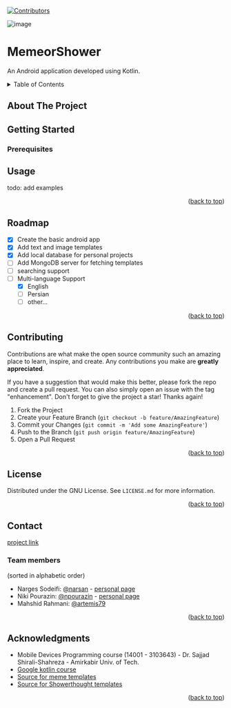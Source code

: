 <div id="top"></div>
<!--
*** Thanks for checking out the Best-README-Template. If you have a suggestion
*** that would make this better, please fork the repo and create a pull request
*** or simply open an issue with the tag "enhancement".
*** Don't forget to give the project a star!
*** Thanks again! Now go create something AMAZING! :D
-->

[![Contributors][contributors-shield]][contributors-url]
<!--

[![Forks][forks-shield]][forks-url]
[![Stargazers][stars-shield]][stars-url]
[![Issues][issues-shield]][issues-url]
[![MIT License][license-shield]][license-url]
-->


![image](https://github.com/narsan/MemeorShower/blob/main/app/src/main/res/drawable/meme_icon.jpeg?s=100)



# MemeorShower
An Android application developed using Kotlin.


<!-- TABLE OF CONTENTS -->
<details>
  <summary>Table of Contents</summary>
  <ol>
    <li>
      <a href="#about-the-project">About The Project</a>
    </li>
    <li>
      <a href="#getting-started">Getting Started</a>
      <ul>
        <li><a href="#prerequisites">Prerequisites</a></li>
      </ul>
    </li>
    <li><a href="#usage">Usage</a></li>
    <li><a href="#roadmap">Roadmap</a></li>
    <li><a href="#contributing">Contributing</a></li>
    <li><a href="#license">License</a></li>
    <li><a href="#contact">Contact</a></li>
    <li><a href="#acknowledgments">Acknowledgments</a></li>
  </ol>
</details>


<!-- ABOUT THE PROJECT -->
## About The Project



<!-- GETTING STARTED -->
## Getting Started

### Prerequisites


<!-- USAGE EXAMPLES -->
## Usage

todo: add examples

<!-- Use this space to show useful examples of how a project can be used. Additional screenshots, code examples and demos work well in this space. You may also link to more resources.

_For more examples, please refer to the [Documentation](https://example.com)_ -->

<p align="right">(<a href="#top">back to top</a>)</p>



<!-- ROADMAP -->
## Roadmap

- [x] Create the basic android app
- [x] Add text and image templates
- [x] Add local database for personal projects
- [ ] Add MongoDB server for fetching templates
- [ ] searching support
- [ ] Multi-language Support
    - [x] English
    - [ ] Persian
    - [ ] other...

<!-- See the [open issues](https://github.com/othneildrew/Best-README-Template/issues) for a full list of proposed features (and known issues). -->

<p align="right">(<a href="#top">back to top</a>)</p>



<!-- CONTRIBUTING -->
## Contributing

Contributions are what make the open source community such an amazing place to learn, inspire, and create. Any contributions you make are **greatly appreciated**.

If you have a suggestion that would make this better, please fork the repo and create a pull request. You can also simply open an issue with the tag "enhancement".
Don't forget to give the project a star! Thanks again!

1. Fork the Project
2. Create your Feature Branch (`git checkout -b feature/AmazingFeature`)
3. Commit your Changes (`git commit -m 'Add some AmazingFeature'`)
4. Push to the Branch (`git push origin feature/AmazingFeature`)
5. Open a Pull Request

<p align="right">(<a href="#top">back to top</a>)</p>



<!-- LICENSE -->
## License

Distributed under the GNU License. See `LICENSE.md` for more information.

<p align="right">(<a href="#top">back to top</a>)</p>



<!-- CONTACT -->
## Contact

[project link](https://github.com/narsan/MemeorShower)

### Team members
(sorted in alphabetic order)

- Narges Sodeifi: [@narsan](https://github.com/narsan)  -   [personal page](https://npourazin.github.io/)
- Niki Pourazin: [@npourazin](https://github.com/npourazin)  -   [personal page](https://narsan.github.io/)
- Mahshid Rahmani: [@artemis79](https://github.com/artemis79) 


<p align="right">(<a href="#top">back to top</a>)</p>



<!-- ACKNOWLEDGMENTS -->
## Acknowledgments

* Mobile Devices Programming course (14001 - 3103643) - Dr. Sajjad Shirali-Shahreza - Amirkabir Univ. of Tech. 
* [Google kotlin course](https://developer.android.com/courses/android-basics-kotlin/course)
* [Source for meme templates](https://imgflip.com/memetemplates)
* [Source for Showerthought templates](http://reddit.com/r/Showerthoughts)

<p align="right">(<a href="#top">back to top</a>)</p>






<!-- MARKDOWN LINKS & IMAGES -->
<!-- https://www.markdownguide.org/basic-syntax/#reference-style-links -->
[contributors-shield]: https://img.shields.io/github/contributors/narsan/MemeorShower?style=for-the-badge
[contributors-url]: https://github.com/narsan/MemeorShower/graphs/contributors

[forks-shield]: https://img.shields.io/github/forks/narsan/MemeorShower?style=for-the-badge
[forks-url]: https://github.com/narsan/MemeorShower/network/members

[license-shield]: https://img.shields.io/github/license/narsan/MemeorShower?style=for-the-badge
[license-url]: https://github.com/narsan/MemeorShower/blob/main/LICENSE.md
